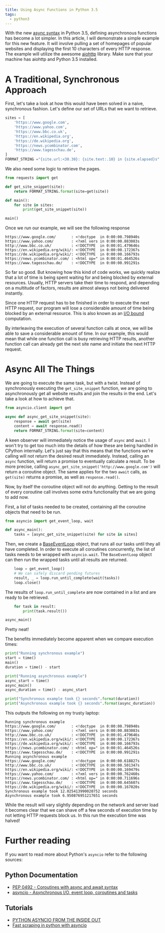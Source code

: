 ```yaml
---
title: Using Async Functions in Python 3.5
tags:
  - python3
---
```

With the new [async syntax](https://www.python.org/dev/peps/pep-0492/) in
Python 3.5, defining asynchronous functions has become a lot simpler. In this
article, I will demonstrate a simple example for this new feature. It will
involve pulling a set of homepages of popular websites and displaying the first
10 characters of every HTTP response. The example will utilize the awesome
[aiohttp](http://aiohttp.readthedocs.org/en/stable/) library. Make sure that
your machine has aiohttp and Python 3.5 installed.

# A Traditional, Synchronous Approach

First, let's take a look at how this would have been solved in a naive,
synchronous fashion. Let's define our set of URLs that we want to retrieve.

```python
sites = [
    'https://www.google.com',
    'https://www.yahoo.com',
    'https://www.bbc.co.uk',
    'https://en.wikipedia.org',
    'https://de.wikipedia.org',
    'https://news.ycombinator.com',
    'https://www.tagesschau.de',
]
FORMAT_STRING ="{site.url:<30.30}: {site.text:.10} in {site.elapsed}s"
```

We also need some logic to retrieve the pages.

```python
from requests import get

def get_site_snippet(site):
    return FORMAT_STRING.format(site=get(site))

def main():
    for site in sites:
        print(get_site_snippet(site))

main()
```

Once we run our example, we will see the following response

```
https://www.google.com/       : <!doctype  in 0:00:00.798940s
https://www.yahoo.com/        : <?xml vers in 0:00:00.883083s
http://www.bbc.co.uk/         : <!DOCTYPE  in 0:00:01.479646s
https://en.wikipedia.org/wiki/: <!DOCTYPE  in 0:00:00.172367s
https://de.wikipedia.org/wiki/: <!DOCTYPE  in 0:00:00.166793s
https://news.ycombinator.com/ : <html op=" in 0:00:01.464526s
https://www.tagesschau.de/    : <!DOCTYPE  in 0:00:00.991291s
```

So far so good. But knowing how this kind of code works, we quickly realize
that a lot of time is being spent waiting for and being blocked by external
resources. Usually, HTTP servers take their time to respond, and depending on a
multitude of factors, results are almost always not being delivered instantly.

Since one HTTP request has to be finished in order to execute the next HTTP
request, our program will lose a considerable amount of time being blocked by
an external resource. This is also known as an
[I/O bound](https://en.wikipedia.org/wiki/I/O_bound) computation.

By interleaving the execution of several function calls at once, we will be
able to save a considerable amount of time. In our example, this would mean
that while one function call is busy retrieving HTTP results, another function
call can already get the next site name and initiate the next HTTP request.

# Async All The Things

We are going to execute the same task, but with a twist. Instead of
synchronously executing the `get_site_snippet` function, we are going to
asynchronously get all website results and join the results in the end. Let's
take a look at how to achieve that.

```python
from asyncio.client import get

async def async_get_site_snippet(site):
    response = await get(site)
    content = await response.read()
    return FORMAT_STRING.format(site=content)
```

A keen observer will immediately notice the usage of `async` and `await`. I
won't try to get too much into the details of how these are being handled in
CPython internally. Let's just say that this means that the functions we're
calling will not return the desired result immediately. Instead, calling an
`async` function, will return a promise to eventually calculate a result. To be
more precise, calling `async_get_site_snippet('http://www.google.com')` will
return a coroutine object. The same applies for the two `await` calls, as
`get(site)` returns a promise, as well as `response.read()`.

Now, by itself the coroutine object will not do anything. Getting to the result
of every coroutine call involves some extra functionality that we are going to
add now.

First, a list of tasks needed to be created, containing all the coroutine
objects that need to be run.

```python
from asyncio import get_event_loop, wait

def async_main():
    tasks = [async_get_site_snippet(site) for site in sites]
```

Then, we create a
[BaseEventLoop](https://docs.python.org/3/library/asyncio-eventloop.html#base-event-loop)
object, that runs all our tasks until they all have completed. In order to
execute all coroutines concurrently, the list of tasks needs to be wrapped with
`asyncio.wait`. The `BaseEventLoop` object can then run the wrapped tasks until
all results are returned.

```python
    loop = get_event_loop()
    # We can safely discard pending futures
    result, _ = loop.run_until_complete(wait(tasks))
    loop.close()
```

The results of `loop.run_until_complete` are now contained in a list and are ready to be retrieved.

```python
    for task in result:
        print(task.result())

async_main()
```

Pretty neat!

The benefits immediately become apparent when we compare execution times:

```python
print("Running synchronous example")
start = time()
main()
duration = time() - start

print("Running asynchronous example")
async_start = time()
async_main()
async_duration = time() - async_start

print("Synchronous example took {} seconds".format(duration))
print("Asynchronous example took {} seconds".format(async_duration))
```

This outputs the following on my trusty laptop:

```
Running synchronous example
https://www.google.com/       : <!doctype  in 0:00:00.798940s
https://www.yahoo.com/        : <?xml vers in 0:00:00.883083s
http://www.bbc.co.uk/         : <!DOCTYPE  in 0:00:01.479646s
https://en.wikipedia.org/wiki/: <!DOCTYPE  in 0:00:00.172367s
https://de.wikipedia.org/wiki/: <!DOCTYPE  in 0:00:00.166793s
https://news.ycombinator.com/ : <html op=" in 0:00:01.464526s
https://www.tagesschau.de/    : <!DOCTYPE  in 0:00:00.991291s
Running asynchronous example
https://www.google.com/       : <!doctype  in 0:00:00.618827s
http://www.bbc.co.uk/         : <!DOCTYPE  in 0:00:00.501347s
https://en.wikipedia.org/wiki/: <!DOCTYPE  in 0:00:00.169479s
https://www.yahoo.com/        : <?xml vers in 0:00:00.762460s
https://news.ycombinator.com/ : <html op=" in 0:00:00.711696s
https://www.tagesschau.de/    : <!DOCTYPE  in 0:00:00.645607s
https://de.wikipedia.org/wiki/: <!DOCTYPE  in 0:00:00.167020s
Synchronous example took 12.025413990020752 seconds
Asynchronous example took 6.950876951217651 seconds
```

While the result will vary slightly depending on the network and server load it
becomes clear that we can shave off a few seconds of execution time by not
letting HTTP requests block us. In this run the execution time was halved!

# Further reading

If you want to read more about Python's `asyncio` refer to the following sources:

## Python Documentation
- [PEP 0492 - Coroutines with async and await syntax](https://www.python.org/dev/peps/pep-0492/)
- [asyncio - Asynchronous I/O, event loop, coroutines and tasks](https://docs.python.org/3/library/asyncio.html#module-asyncio)

## Tutorials
- [PYTHON ASYNCIO FROM THE INSIDE OUT](http://www.buzzcapture.com/en/2014/05/python-asyncio-inside/)
- [Fast scraping in python with asyncio](http://compiletoi.net/fast-scraping-in-python-with-asyncio.html)

